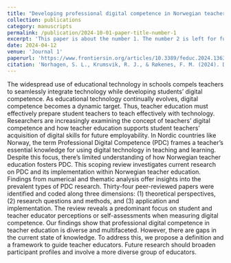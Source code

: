 ```yaml
---
title: "Developing professional digital competence in Norwegian teacher education: A scoping review"
collection: publications
category: manuscripts
permalink: /publication/2024-10-01-paper-title-number-1
excerpt: 'This paper is about the number 1. The number 2 is left for future work.'
date: 2024-04-12
venue: 'Journal 1'
paperurl: 'https://www.frontiersin.org/articles/10.3389/feduc.2024.1363529/pdf'
citation: 'Norhagen, S. L., Krumsvik, R. J., & Røkenes, F. M. (2024). Developing professional digital competence in Norwegian teacher education: a scoping review. *Frontiers in Education*, *9*, 2.'
---
```


The widespread use of educational technology in schools compels teachers to seamlessly integrate technology while developing students’ digital competence. As educational technology continually evolves, digital competence becomes a dynamic target. Thus, teacher education must effectively prepare student teachers to teach effectively with technology. Researchers are increasingly examining the concept of teachers’ digital competence and how teacher education supports student teachers’ acquisition of digital skills for future employability. In Nordic countries like Norway, the term Professional Digital Competence (PDC) frames a teacher’s essential knowledge for using digital technology in teaching and learning. Despite this focus, there’s limited understanding of how Norwegian teacher education fosters PDC. This scoping review investigates current research on PDC and its implementation within Norwegian teacher education. Findings from numerical and thematic analysis offer insights into the prevalent types of PDC research. Thirty-four peer-reviewed papers were identified and coded along three dimensions: (1) theoretical perspectives, (2) research questions and methods, and (3) application and implementation. The review reveals a predominant focus on student and teacher educator perceptions or self-assessments when measuring digital competence. Our findings show that professional digital competence in teacher education is diverse and multifaceted. However, there are gaps in the current state of knowledge. To address this, we propose a definition and a framework to guide teacher educators. Future research should broaden participant profiles and involve a more diverse group of educators.
